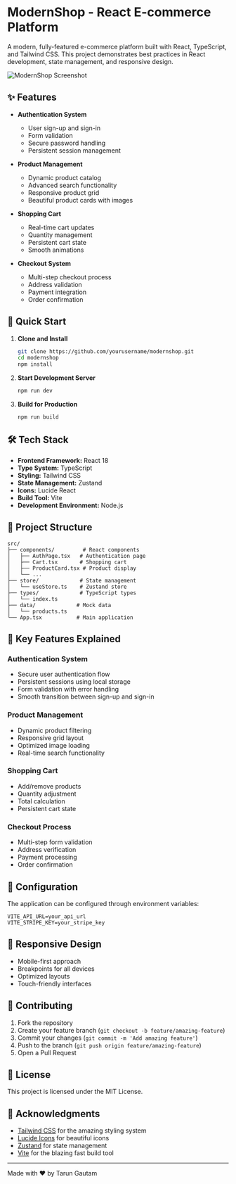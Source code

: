 # ModernShop - React E-commerce Platform

A modern, fully-featured e-commerce platform built with React, TypeScript, and Tailwind CSS. This project demonstrates best practices in React development, state management, and responsive design.

![ModernShop Screenshot](https://images.unsplash.com/photo-1472851294608-062f824d29cc?w=800&q=80)

## ✨ Features

- **Authentication System**

  - User sign-up and sign-in
  - Form validation
  - Secure password handling
  - Persistent session management

- **Product Management**

  - Dynamic product catalog
  - Advanced search functionality
  - Responsive product grid
  - Beautiful product cards with images

- **Shopping Cart**

  - Real-time cart updates
  - Quantity management
  - Persistent cart state
  - Smooth animations

- **Checkout System**
  - Multi-step checkout process
  - Address validation
  - Payment integration
  - Order confirmation

## 🚀 Quick Start

1. **Clone and Install**

   ```bash
   git clone https://github.com/yourusername/modernshop.git
   cd modernshop
   npm install
   ```

2. **Start Development Server**

   ```bash
   npm run dev
   ```

3. **Build for Production**
   ```bash
   npm run build
   ```

## 🛠 Tech Stack

- **Frontend Framework:** React 18
- **Type System:** TypeScript
- **Styling:** Tailwind CSS
- **State Management:** Zustand
- **Icons:** Lucide React
- **Build Tool:** Vite
- **Development Environment:** Node.js

## 📁 Project Structure

```
src/
├── components/         # React components
│   ├── AuthPage.tsx   # Authentication page
│   ├── Cart.tsx       # Shopping cart
│   ├── ProductCard.tsx # Product display
│   └── ...
├── store/             # State management
│   └── useStore.ts    # Zustand store
├── types/             # TypeScript types
│   └── index.ts
├── data/             # Mock data
│   └── products.ts
└── App.tsx           # Main application
```

## 🎯 Key Features Explained

### Authentication System

- Secure user authentication flow
- Persistent sessions using local storage
- Form validation with error handling
- Smooth transition between sign-up and sign-in

### Product Management

- Dynamic product filtering
- Responsive grid layout
- Optimized image loading
- Real-time search functionality

### Shopping Cart

- Add/remove products
- Quantity adjustment
- Total calculation
- Persistent cart state

### Checkout Process

- Multi-step form validation
- Address verification
- Payment processing
- Order confirmation

## 🔧 Configuration

The application can be configured through environment variables:

```env
VITE_API_URL=your_api_url
VITE_STRIPE_KEY=your_stripe_key
```

## 📱 Responsive Design

- Mobile-first approach
- Breakpoints for all devices
- Optimized layouts
- Touch-friendly interfaces

## 🤝 Contributing

1. Fork the repository
2. Create your feature branch (`git checkout -b feature/amazing-feature`)
3. Commit your changes (`git commit -m 'Add amazing feature'`)
4. Push to the branch (`git push origin feature/amazing-feature`)
5. Open a Pull Request

## 📄 License

This project is licensed under the MIT License.

## 🙏 Acknowledgments

- [Tailwind CSS](https://tailwindcss.com) for the amazing styling system
- [Lucide Icons](https://lucide.dev) for beautiful icons
- [Zustand](https://github.com/pmndrs/zustand) for state management
- [Vite](https://vitejs.dev) for the blazing fast build tool

---

Made with ❤️ by Tarun Gautam
